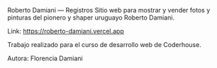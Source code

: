 Roberto Damiani — Registros Sitio web para mostrar y vender fotos y pinturas del pionero y shaper uruguayo Roberto Damiani.

Link: https://roberto-damiani.vercel.app

Trabajo realizado para el curso de desarrollo web de Coderhouse.

Autora: Florencia Damiani
